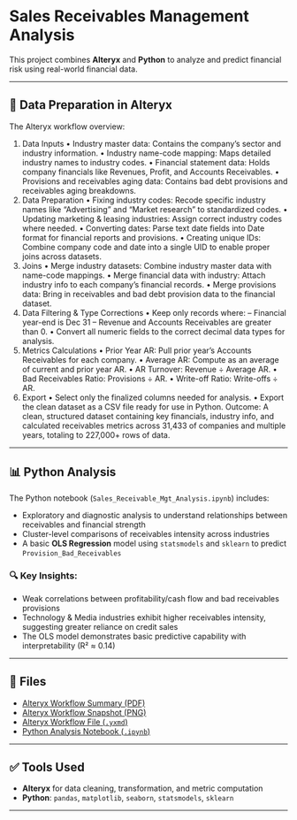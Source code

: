 # Sales Receivables Management Analysis

This project combines **Alteryx** and **Python** to analyze and predict financial risk using real-world financial data.

---

## 🔧 Data Preparation in Alteryx

The Alteryx workflow overview:
1. Data Inputs
• Industry master data: Contains the company’s sector and industry information.
• Industry name-code mapping: Maps detailed industry names to industry codes.
• Financial statement data: Holds company financials like Revenues, Profit, and Accounts Receivables.
• Provisions and receivables aging data: Contains bad debt provisions and receivables aging breakdowns.
2. Data Preparation
• Fixing industry codes: Recode specific industry names like “Advertising” and “Market research”
to standardized codes.
• Updating marketing & leasing industries: Assign correct industry codes where needed.
• Converting dates: Parse text date fields into Date format for financial reports and provisions.
• Creating unique IDs: Combine company code and date into a single UID to enable proper joins
across datasets.
3. Joins
• Merge industry datasets: Combine industry master data with name-code mappings.
• Merge financial data with industry: Attach industry info to each company’s financial records.
• Merge provisions data: Bring in receivables and bad debt provision data to the financial dataset.
4. Data Filtering & Type Corrections
• Keep only records where:
– Financial year-end is Dec 31
– Revenue and Accounts Receivables are greater than 0.
• Convert all numeric fields to the correct decimal data types for analysis.
5. Metrics Calculations
• Prior Year AR: Pull prior year’s Accounts Receivables for each company.
• Average AR: Compute as an average of current and prior year AR.
• AR Turnover: Revenue ÷ Average AR.
• Bad Receivables Ratio: Provisions ÷ AR.
• Write-off Ratio: Write-offs ÷ AR.
6. Export
• Select only the finalized columns needed for analysis.
• Export the clean dataset as a CSV file ready for use in Python.
Outcome:
A clean, structured dataset containing key financials, industry info, and calculated receivables metrics across
31,433 of companies and multiple years, totaling to 227,000+ rows of data.
---

## 📊 Python Analysis

The Python notebook (`Sales_Receivable_Mgt_Analysis.ipynb`) includes:
- Exploratory and diagnostic analysis to understand relationships between receivables and financial strength
- Cluster-level comparisons of receivables intensity across industries
- A basic **OLS Regression** model using `statsmodels` and `sklearn` to predict `Provision_Bad_Receivables`

### 🔍 Key Insights:
- Weak correlations between profitability/cash flow and bad receivables provisions
- Technology & Media industries exhibit higher receivables intensity, suggesting greater reliance on credit sales
- The OLS model demonstrates basic predictive capability with interpretability (R² ≈ 0.14)

---

## 📁 Files

- [Alteryx Workflow Summary (PDF)](https://github.com/akshithkamatala/sales-receivables-prediction/blob/main/Alteryx_workflow_summary.pdf)
- [Alteryx Workflow Snapshot (PNG)](https://github.com/akshithkamatala/sales-receivables-prediction/blob/main/Workflow_snap.png)
- [Alteryx Workflow File (`.yxmd`)](https://github.com/akshithkamatala/sales-receivables-prediction/blob/main/data_cleaning.yxmd)
- [Python Analysis Notebook (`.ipynb`)](https://github.com/akshithkamatala/sales-receivables-prediction/blob/main/Sales_Receivable_Mgt_Analysis.ipynb)

---

## ✅ Tools Used

- **Alteryx** for data cleaning, transformation, and metric computation
- **Python**: `pandas`, `matplotlib`, `seaborn`, `statsmodels`, `sklearn`

---

